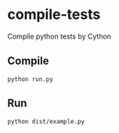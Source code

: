 # compile-tests
Compile python tests by Cython

## Compile
`python run.py`

## Run
`python dist/example.py`

